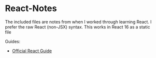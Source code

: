 # React-Notes

The included files are notes from when I worked through learning React. I prefer the raw React (non-JSX) syntax. This works in React 16 as a static file

Guides:

- [Official React Guide](https://reactjs.org/docs/hello-world.html)
